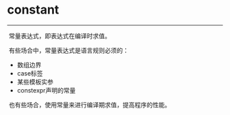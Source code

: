 #  constant

---

​		常量表达式，即表达式在编译时求值。

​		有些场合中，常量表达式是语言规则必须的：

- 数组边界
- case标签
- 某些模板实参
- constexpr声明的常量

​		也有些场合，使用常量来进行编译期求值，提高程序的性能。
